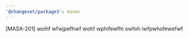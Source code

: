 ```yaml
---
'@changeset/package3': minor
---
```


[MASA-201] woihf wfwjpefhwf wohf wphifewfhi owfoh iwfpwhofewefwf
